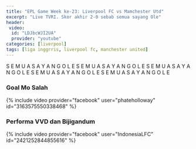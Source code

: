 ```yaml
---
title: "EPL Game Week ke-23: Liverpool FC vs Mamchester Utd"
excerpt: "Live TVRI. Skor akhir 2-0 sebab semua sayang Ole"
header:
 video:
  id: "LDJbcWJI2UA"
  provider: "youtube"
categories: [liverpool]
tags: [liga inggrris, liverpool fc, manchester united]
---
```

S E M U A S A Y A N G O L E S E M U A S A Y A N G O L E S E M U A S A Y A N G O L E S E M U A S A Y A N G O L E S E M U A S A Y A N G O L E

### Goal Mo Salah

{% include video provider="facebook" user="phateholloway" id="3163575550338468" %}

### Performa VVD dan Bijigandum

{% include video provider="facebook" user="IndonesiaLFC" id="2421252844855616" %}
